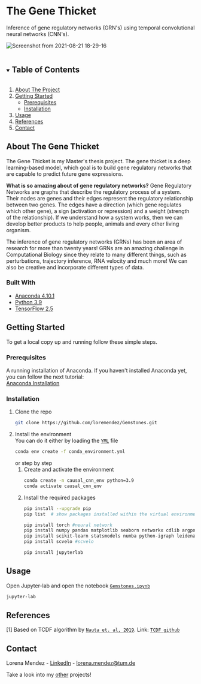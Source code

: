 # The Gene Thicket
Inference of gene regulatory networks (GRN's) using temporal convolutional neural networks (CNN's).

<!-- PROJECT SHIELDS -->
<!--
*** I'm using markdown "reference style" links for readability.
*** Reference links are enclosed in brackets [ ] instead of parentheses ( ).
-->

<!-- PROJECT LOGO -->

![Screenshot from 2021-08-21 18-29-16](https://user-images.githubusercontent.com/62608007/136803016-a54437b9-6268-4d24-b92a-148d8533827e.png)


<!-- TABLE OF CONTENTS -->
<details open="open">
  <summary><h2 style="display: inline-block">Table of Contents</h2></summary>
  <ol>
    <li>
      <a href="#about-the-project">About The Project</a>
    </li>
    <li>
      <a href="#getting-started">Getting Started</a>
      <ul>
        <li><a href="#prerequisites">Prerequisites</a></li>
        <li><a href="#installation">Installation</a></li>
      </ul>
    </li>
    <li><a href="#usage">Usage</a></li>
    <li><a href="#references">References</a></li>
    <li><a href="#contact">Contact</a></li>
  </ol>
</details>


<!-- ABOUT THE PROJECT -->
## About The Gene Thicket

The Gene Thicket is my Master's thesis project. The gene thicket is a deep learning-based model, which goal is to build gene regulatory networks that are capable to predict future gene expressions.    

**What is so amazing about of gene regulatory networks?**
Gene Regulatory Networks are graphs that describe the regulatory process of a system. Their nodes are genes and their edges represent the regulatory relationship between two genes. The edges have a direction (which gene regulates which other gene), a sign (activation or repression) and a weight (strength of the relationship). If we understand how a system works, then we can develop better products to help people, animals and every other living organism.

The inference of gene regulatory networks (GRNs) has been an area of research for more than twenty years! GRNs are an amazing challenge in Computational Biology since they relate to many different things, such as perturbations, trajectory inference, RNA velocity and much more! We can also be creative and incorporate different types of data.

### Built With

* [Anaconda 4.10.1](https://www.anaconda.com/)
* [Python 3.9](https://www.python.org/downloads/release/python-380/)
* [TensorFlow 2.5](https://www.tensorflow.org/tutorials/quickstart/beginner)

<!-- GETTING STARTED -->
## Getting Started

To get a local copy up and running follow these simple steps.

### Prerequisites

A running installation of Anaconda. If you haven't installed Anaconda yet, you can follow the next tutorial: <br>
[Anaconda Installation](https://docs.anaconda.com/anaconda/install/)

### Installation

1. Clone the repo
   ```sh
   git clone https://github.com/loremendez/Gemstones.git
   ```
2. Install the environment <br>
    You can do it either by loading the [`YML`](https://github.com/loremendez/Gemstones/blob/main/conda_environment.yml) file
    ```sh
    conda env create -f conda_environment.yml
    ```
    or step by step
    1. Create and activate the environment
        ```sh
        conda create -n causal_cnn_env python=3.9
        conda activate causal_cnn_env
        ```
    2. Install the required packages
        ```sh
        pip install --upgrade pip
        pip list  # show packages installed within the virtual environment

        pip install torch #neural network
        pip install numpy pandas matplotlib seaborn networkx cdlib argparse #network analysis
        pip install scikit-learn statsmodels numba python-igraph leidenalg scanpy #scanpy
        pip install scvelo #scvelo

        pip install jupyterlab
        ```

<!-- USAGE EXAMPLES -->
## Usage

Open Jupyter-lab and open the notebook [`Gemstones.ipynb`](https://github.com/loremendez/Gemstones/blob/main/Gemstones.ipynb)
```sh
jupyter-lab
```

<!-- References -->
## References
<a id="1">[1]</a>
Based on TCDF algorithm by [`Nauta et. al, 2019`](https://www.mdpi.com/2504-4990/1/1/19).
Link: [`TCDF github`](https://github.com/M-Nauta/TCDF)


<!-- CONTACT -->
## Contact

Lorena Mendez - [LinkedIn](https://www.linkedin.com/in/lorena-mendezg/?originalSubdomain=de) - lorena.mendez@tum.de

Take a look into my [other](https://github.com/loremendez) projects!
